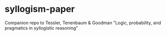 # syllogism-paper
Companion repo to Tessler, Tenenbaum &amp; Goodman "Logic, probability, and pragmatics in syllogistic reasoning"
